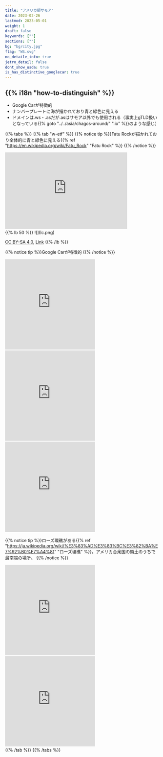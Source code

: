 ```yaml
---
title: "アメリカ領サモア"
date: 2023-02-26
lastmod: 2023-05-01
weight: 1
draft: false
keywords: [""]
sections: [""]
bg: "bg/city.jpg"
flag: "WS.svg"
no_detaile_info: true
jetro_detail: false
dont_show_usda: true
is_has_distinctive_googlecar: true
---
```


<div class="main-desciption country-description">
    <h2 class="section-title">{{% i18n "how-to-distinguish" %}}</h2>
    <ul class="rule-list">
        <li>Google Carが特徴的</li>
        <li>ナンバープレートに海が描かれており<span class="quiz">青と緑</span>色に見える</li>
        <li>ドメインは.ws・.asだが.asはサモア以外でも使用される（事実上gTLD扱いとなっている{{% goto "../../asia/chagos-around/" ".io" %}}のような感じ）</li>
    </ul>
</div>

{{% tabs %}}
{{% tab "w-etf" %}}
{{% notice tip %}}Fatu Rockが描かれており全体的に<span class="quiz">青と緑</span>色に見える{{% ref "https://en.wikipedia.org/wiki/Fatu_Rock" "Fatu Rock" %}}
{{% /notice %}}
<div class="googlemap-if">
<iframe src="https://www.google.com/maps/embed?pb=!4v1686032855051!6m8!1m7!1sHPIiNcithd4KU_EVDtu6lA!2m2!1d-14.33887336276767!2d-170.729863518567!3f213.31038393606119!4f-10.481208429969783!5f3.325193203789971" width="400" height="250" style="border:0;" allowfullscreen="" loading="lazy" referrerpolicy="no-referrer-when-downgrade"></iframe>
</div>
{{% lb 50 %}}
![](lc.png)

<a href="https://creativecommons.org/licenses/by-sa/4.0" title="Creative Commons Attribution-Share Alike 4.0">CC BY-SA 4.0</a>, <a href="https://commons.wikimedia.org/w/index.php?curid=76588121">Link</a>
{{% /lb %}}

{{% notice tip %}}Google Carが特徴的
{{% /notice %}}
<div class="googlemap-if">
<iframe src="https://www.google.com/maps/embed?pb=!4v1683468379937!6m8!1m7!1sUN54FqEehjDyWtfeanvp_w!2m2!1d-14.33035647793342!2d-170.7263398522896!3f258.53246131342013!4f-24.39911786029907!5f0.4000000000000002" width="295" height="295" style="border:0;" allowfullscreen="" loading="lazy" referrerpolicy="no-referrer-when-downgrade"></iframe>
<iframe src="https://www.google.com/maps/embed?pb=!4v1689181623079!6m8!1m7!1s1RIW_4IZTjTw5oNtgRjj1w!2m2!1d-14.21375867390343!2d-169.4321770377156!3f276.7220122790132!4f-44.383469271166206!5f0.7820865974627469" width="295" height="295" style="border:0;" allowfullscreen="" loading="lazy" referrerpolicy="no-referrer-when-downgrade"></iframe>
<iframe src="https://www.google.com/maps/embed?pb=!4v1689181679474!6m8!1m7!1sxVD4ee76dyrL_RGgU9lthQ!2m2!1d-14.18077710201051!2d-169.6215019226212!3f169.21572252276042!4f-35.78019326894807!5f0.7820865974627469" width="295" height="295" style="border:0;" allowfullscreen="" loading="lazy" referrerpolicy="no-referrer-when-downgrade"></iframe>
</div>

{{% notice tip %}}ローズ環礁がある{{% ref "https://ja.wikipedia.org/wiki/%E3%83%AD%E3%83%BC%E3%82%BA%E7%92%B0%E7%A4%81" "ローズ環礁" %}}。アメリカ合衆国の領土のうちで最南端の場所。
{{% /notice %}}
<div class="googlemap-if">
<iframe src="https://www.google.com/maps/embed?pb=!4v1689181857488!6m8!1m7!1sTCiQW84h8SL6WXIiUcN8tA!2m2!1d-14.53633081044816!2d-168.1510589499278!3f193.71594662849276!4f-1.856130367900704!5f0.7820865974627469" width="295" height="295" style="border:0;" allowfullscreen="" loading="lazy" referrerpolicy="no-referrer-when-downgrade"></iframe>
<iframe src="https://www.google.com/maps/embed?pb=!4v1689181887890!6m8!1m7!1sxKnpUj4WcXuQ5Nmpk9T9bA!2m2!1d-14.54844054705358!2d-168.1444021735183!3f45.68349330346174!4f-2.2055474292601644!5f0.8741720002879085" width="295" height="295" style="border:0;" allowfullscreen="" loading="lazy" referrerpolicy="no-referrer-when-downgrade"></iframe>
</div>
{{% /tab %}}
{{% /tabs  %}}